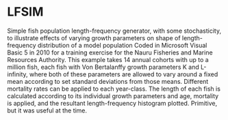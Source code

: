 # LFSIM
Simple fish population length-frequency generator, with some stochasticity, to illustrate effects of varying growth parameters on shape of length-frequency distribution of a model population
Coded in Microsoft Visual Basic 5 in 2010 for a training exercise for the Nauru Fisheries and Marine Resources Authority.
This example takes 14 annual cohorts with up to a million fish, each fish with Von Bertalanffy growth parameters K and L-infinity, where both of these parameters are allowed to vary around a fixed mean according to set standard deviations from those means.
Different mortality rates can be applied to each year-class. The length of each fish is calculated according to its individual growth parameters and age, mortality is applied, and the resultant length-frequency histogram plotted.
Primitive, but it was useful at the time.
